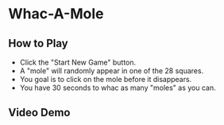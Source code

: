 # Whac-A-Mole

## How to Play

- Click the "Start New Game" button.
- A "mole" will randomly appear in one of the 28 squares.
- You goal is to click on the mole before it disappears.
- You have 30 seconds to whac as many "moles" as you can.

## Video Demo